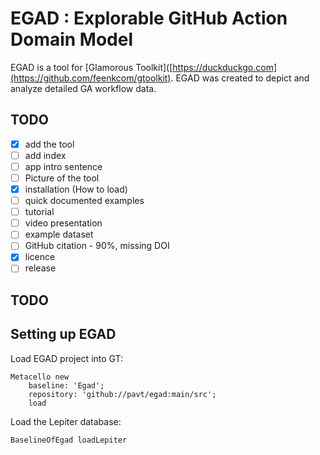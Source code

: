 # EGAD : Explorable GitHub Action Domain Model

EGAD is a tool for [Glamorous Toolkit]([https://duckduckgo.com](https://github.com/feenkcom/gtoolkit).
EGAD was created to depict and analyze detailed GA workflow data.

## TODO

- [X] add the tool
- [ ] add index
- [ ] app intro sentence 
- [ ] Picture of the tool
- [X] installation (How to load) 
- [ ] quick documented examples
- [ ] tutorial
- [ ] video presentation
- [ ] example dataset
- [ ] GitHub citation - 90%, missing DOI
- [X] licence
- [ ] release

## TODO

## Setting up EGAD

Load EGAD project into GT:
```
Metacello new
	baseline: 'Egad';
	repository: 'github://pavt/egad:main/src';
	load
```

Load the Lepiter database:
```
BaselineOfEgad loadLepiter
```
